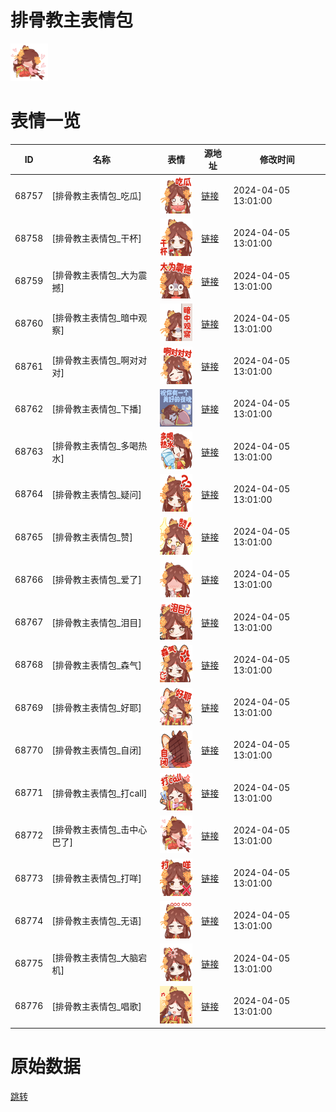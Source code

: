# 排骨教主表情包

<img src="./cover.png" height="60" alt="cover" />

# 表情一览

|ID|名称|表情|源地址|修改时间|
|----|----|----|----|----|
|68757|[排骨教主表情包_吃瓜]|<img src="./pic/068757_%5B排骨教主表情包_吃瓜%5D.png" height="60" alt="吃瓜"/>|[链接](https://i0.hdslb.com/bfs/garb/91ebfea17e0205eade78277c8e25082024f6b88b.png)|2024-04-05 13:01:00|
|68758|[排骨教主表情包_干杯]|<img src="./pic/068758_%5B排骨教主表情包_干杯%5D.png" height="60" alt="干杯"/>|[链接](https://i0.hdslb.com/bfs/garb/5edd72d32a66a2aa9cca1aacd44f5a8af8876e17.png)|2024-04-05 13:01:00|
|68759|[排骨教主表情包_大为震撼]|<img src="./pic/068759_%5B排骨教主表情包_大为震撼%5D.png" height="60" alt="大为震撼"/>|[链接](https://i0.hdslb.com/bfs/garb/534a61891d3d4f68a56e26d55fce0968dfeac3bc.png)|2024-04-05 13:01:00|
|68760|[排骨教主表情包_暗中观察]|<img src="./pic/068760_%5B排骨教主表情包_暗中观察%5D.png" height="60" alt="暗中观察"/>|[链接](https://i0.hdslb.com/bfs/garb/a11a7df4634b3eb2618520f2d25b49e81c0d8c43.png)|2024-04-05 13:01:00|
|68761|[排骨教主表情包_啊对对对]|<img src="./pic/068761_%5B排骨教主表情包_啊对对对%5D.png" height="60" alt="啊对对对"/>|[链接](https://i0.hdslb.com/bfs/garb/08466838a853aa220eda37d0cfb83106e700a191.png)|2024-04-05 13:01:00|
|68762|[排骨教主表情包_下播]|<img src="./pic/068762_%5B排骨教主表情包_下播%5D.png" height="60" alt="下播"/>|[链接](https://i0.hdslb.com/bfs/garb/fcf7e604a78a36bda4b3b5a7532678a1c5755e13.png)|2024-04-05 13:01:00|
|68763|[排骨教主表情包_多喝热水]|<img src="./pic/068763_%5B排骨教主表情包_多喝热水%5D.png" height="60" alt="多喝热水"/>|[链接](https://i0.hdslb.com/bfs/garb/c0ac50bcd74c871d50ac2dff0e7cc68c4e373c0d.png)|2024-04-05 13:01:00|
|68764|[排骨教主表情包_疑问]|<img src="./pic/068764_%5B排骨教主表情包_疑问%5D.png" height="60" alt="疑问"/>|[链接](https://i0.hdslb.com/bfs/garb/97779cc6bff8675324895eed01f7c0e053cd68ce.png)|2024-04-05 13:01:00|
|68765|[排骨教主表情包_赞]|<img src="./pic/068765_%5B排骨教主表情包_赞%5D.png" height="60" alt="赞"/>|[链接](https://i0.hdslb.com/bfs/garb/aecccfb0b6bbaea3bdcfe249ca98f5183a09945e.png)|2024-04-05 13:01:00|
|68766|[排骨教主表情包_爱了]|<img src="./pic/068766_%5B排骨教主表情包_爱了%5D.png" height="60" alt="爱了"/>|[链接](https://i0.hdslb.com/bfs/garb/d80c02269e328e8655459b270d7a3981aec92cba.png)|2024-04-05 13:01:00|
|68767|[排骨教主表情包_泪目]|<img src="./pic/068767_%5B排骨教主表情包_泪目%5D.png" height="60" alt="泪目"/>|[链接](https://i0.hdslb.com/bfs/garb/e66c1904d9679e5ff84331ea98a296a51b173e75.png)|2024-04-05 13:01:00|
|68768|[排骨教主表情包_森气]|<img src="./pic/068768_%5B排骨教主表情包_森气%5D.png" height="60" alt="森气"/>|[链接](https://i0.hdslb.com/bfs/garb/cc151e168e1c565a84c03f4d20f474da1dfbd5bf.png)|2024-04-05 13:01:00|
|68769|[排骨教主表情包_好耶]|<img src="./pic/068769_%5B排骨教主表情包_好耶%5D.png" height="60" alt="好耶"/>|[链接](https://i0.hdslb.com/bfs/garb/dfeb19bad4107c3a83e9f9925e9de2045fef3572.png)|2024-04-05 13:01:00|
|68770|[排骨教主表情包_自闭]|<img src="./pic/068770_%5B排骨教主表情包_自闭%5D.png" height="60" alt="自闭"/>|[链接](https://i0.hdslb.com/bfs/garb/74aaca83f69045aa0ba390ef6b7cc084c589cffe.png)|2024-04-05 13:01:00|
|68771|[排骨教主表情包_打call]|<img src="./pic/068771_%5B排骨教主表情包_打call%5D.png" height="60" alt="打call"/>|[链接](https://i0.hdslb.com/bfs/garb/30008075f02b1ccc9946bf9aea482ba14c7e1134.png)|2024-04-05 13:01:00|
|68772|[排骨教主表情包_击中心巴了]|<img src="./pic/068772_%5B排骨教主表情包_击中心巴了%5D.png" height="60" alt="击中心巴了"/>|[链接](https://i0.hdslb.com/bfs/garb/f7accad370f4ace1dbfe9e761f95fa78eecde73e.png)|2024-04-05 13:01:00|
|68773|[排骨教主表情包_打咩]|<img src="./pic/068773_%5B排骨教主表情包_打咩%5D.png" height="60" alt="打咩"/>|[链接](https://i0.hdslb.com/bfs/garb/d995d7ff131fa8f1e60930acaa00c1d8b125b8f7.png)|2024-04-05 13:01:00|
|68774|[排骨教主表情包_无语]|<img src="./pic/068774_%5B排骨教主表情包_无语%5D.png" height="60" alt="无语"/>|[链接](https://i0.hdslb.com/bfs/garb/c9fd665a7a01a3f6d04221ccd5d4622f709ffaf1.png)|2024-04-05 13:01:00|
|68775|[排骨教主表情包_大脑宕机]|<img src="./pic/068775_%5B排骨教主表情包_大脑宕机%5D.png" height="60" alt="大脑宕机"/>|[链接](https://i0.hdslb.com/bfs/garb/65be1b55842388cae9138aa99e9aa7cca5446d8f.png)|2024-04-05 13:01:00|
|68776|[排骨教主表情包_唱歌]|<img src="./pic/068776_%5B排骨教主表情包_唱歌%5D.png" height="60" alt="唱歌"/>|[链接](https://i0.hdslb.com/bfs/garb/db6fca96ef2b508e0056f0b6b65be267b3f20cea.png)|2024-04-05 13:01:00|

# 原始数据

[跳转](./raw.json)

